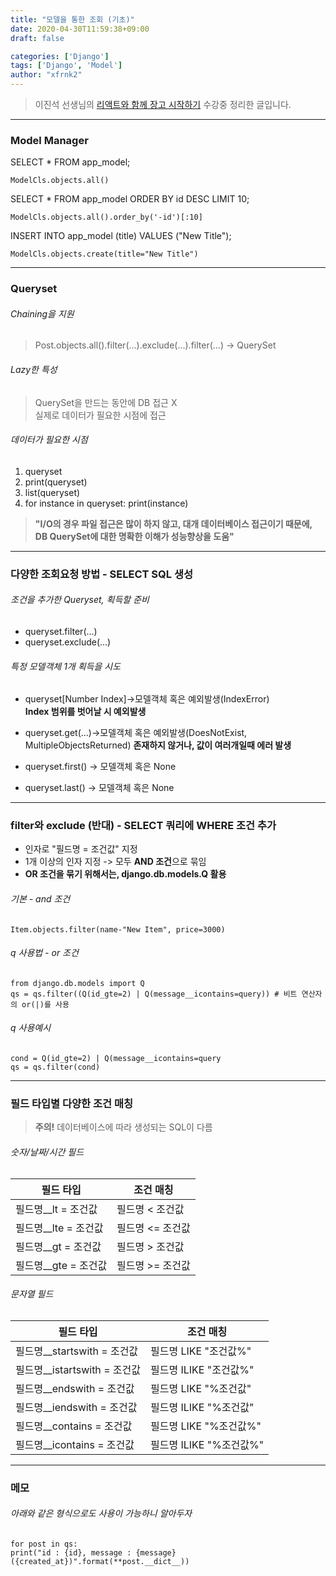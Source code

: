 ```yaml
---
title: "모델을 통한 조회 (기초)"
date: 2020-04-30T11:59:38+09:00
draft: false

categories: ['Django']
tags: ['Django', 'Model']
author: "xfrnk2"
---
```

>이진석 선생님의 [리액트와 함께 장고 시작하기](https://educast.com/course/web/ZU53) 수강중 정리한 글입니다.
---
### Model Manager
SELECT * FROM app_model;
~~~
ModelCls.objects.all()
~~~
SELECT * FROM app_model ORDER BY id DESC LIMIT 10;
~~~
ModelCls.objects.all().order_by('-id')[:10]
~~~
INSERT INTO app_model (title) VALUES ("New Title");
~~~
ModelCls.objects.create(title="New Title")
~~~
---
### Queryset

###### Chaining을 지원
> Post.objects.all().filter(...).exclude(...).filter(...) -> QuerySet

###### Lazy한 특성
>  QuerySet을 만드는 동안에 DB 접근 X  
> 실제로 데이터가 필요한 시점에 접근
###### 데이터가 필요한 시점
  1. queryset
  2. print(queryset)
  3. list(queryset)
  4. for instance in queryset: print(instance)
> **"I/O의 경우 파일 접근은 많이 하지 않고, 대개 데이터베이스 접근이기 때문에, DB QuerySet에 대한 명확한 이해가 성능향상을 도움"**
---
### 다양한 조회요청 방법 - SELECT SQL 생성
###### 조건을 추가한 Queryset, 획득할 준비

+ queryset.filter(...)  
+ queryset.exclude(...)
###### 특정 모델객체 1개 획득을 시도

+ queryset[Number Index]->모델객체 혹은 예외발생(IndexError)  
**Index 범위를 벗어날 시 예외발생**  

+ queryset.get(...)->모델객체 혹은 예외발생(DoesNotExist, MultipleObjectsReturned)
**존재하지 않거나, 값이 여러개일때 에러 발생**
+ queryset.first() -> 모델객체 혹은 None 
+ queryset.last() -> 모델객체 혹은 None
---
### filter와 exclude (반대) - SELECT 쿼리에 WHERE 조건 추가
+ 인자로 "필드명 = 조건값" 지정
+ 1개 이상의 인자 지정 -> 모두 **AND 조건**으로 묶임
+ **OR 조건을 묶기 위해서는, django.db.models.Q 활용**

###### 기본 - and 조건
~~~
Item.objects.filter(name-"New Item", price=3000)
~~~
###### q 사용법 - or 조건 
~~~
from django.db.models import Q
qs = qs.filter((Q(id_gte=2) | Q(message__icontains=query)) # 비트 연산자의 or(|)를 사용
~~~
###### q 사용예시
~~~
cond = Q(id_gte=2) | Q(message__icontains=query
qs = qs.filter(cond)
~~~
---
### 필드 타입별 다양한 조건 매칭
> **주의!** 데이터베이스에 따라 생성되는 SQL이 다름
###### 숫자/날짜/시간 필드
|필드 타입|조건 매칭|
|-|-|
필드명__lt = 조건값 | 필드명 < 조건값 
필드명__lte = 조건값 | 필드명 <= 조건값 
필드명__gt = 조건값 | 필드명 > 조건값 
필드명__gte = 조건값 | 필드명 >= 조건값   
    
    
###### 문자열 필드
|필드 타입|조건 매칭|
|-|-|
필드명__startswith = 조건값 | 필드명 LIKE "조건값%"
필드명__istartswith = 조건값 | 필드명 ILIKE "조건값%"
필드명__endswith = 조건값 | 필드명 LIKE "%조건값"
필드명__iendswith = 조건값 | 필드명 ILIKE "%조건값"
필드명__contains = 조건값 | 필드명 LIKE "%조건값%"
필드명__icontains = 조건값 | 필드명 ILIKE "%조건값%"
---
### 메모
###### 아래와 같은 형식으로도 사용이 가능하니 알아두자
~~~
for post in qs:
print("id : {id}, message : {message} ({created_at})".format(**post.__dict__)) 
~~~

